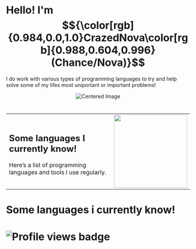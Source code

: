 

<!---Colorable text --->


# Hello! I'm $${\color[rgb]{0.984,0.0,1.0}CrazedNova\color[rgb]{0.988,0.604,0.996}(Chance/Nova)}$$
I do work with various types of programming languages to try and help solve some of my lifes most uniportant or important problems!
<div style="text-align: center;">
  <img src="https://media.discordapp.net/attachments/975865507653759007/1403407255776264232/IMG_1754.png?ex=6897705b&is=68961edb&hm=7325407ff3dc7ccbf41579671030c7408358c322937e918f6f11ac89050fc9a5&=&format=webp&quality=lossless&width=1269&height=153" alt="Centered Image">
</div>

#
<table width="100%">
  <tr>
    <td valign="middle" style="padding-right: 10px;">
      <h2>Some languages I currently know!</h2>
      <p>Here’s a list of programming languages and tools I use regularly.</p>
    </td>
    <td width="200" align="center" valign="middle">
      <h2[![Typing SVG](https://readme-typing-svg.herokuapp.com?font=Share+Tech&pause=1000&color=FF8EE2&random=true&width=435&lines=Work+work+work...;So+tell+your+mother%2C+tell+your+pops%2C+we're+in+a+new+world%E2%80%94+it+never+stops!;Your+phone+linging!!;ERROR;Syntax+Error;Your+cool;The+quick+brown+fox%2C+jumped+over+the+blue+moon.;BOUNUS+DUCKS!;I+am+Heavy+weapons+guy%2C+and+this+is+my+TANK.;Fly+high+rick+may%2C+we+miss+you.;Didn't+you+see+the+bloody+bombs!%3F;I+have+yet+to+meet+one+who+can+outsmart+bullet..;Maybe..+Maybe..;TheMastergamer20180.;Twigs+is+silly.;How+are+you%2C+old+friend%3F;My+my+my..+what+do+we+have+here%3F)](https://git.io/typing-svg)</h2>
      <img height="200" src="https://discords.com/_next/image?url=https%3A%2F%2Fcdn.discordapp.com%2Femojis%2F827964533792440421.gif?v=1&w=64&q=75" />
    </td>
  </tr>
</table>


# Some languages i currently know!

<!--- Display profile views --->
<h1 align="left">
  <img src="https://komarev.com/ghpvc/?username=CrazedNova&style=for-the-badge&color=fa00c4" alt="Profile views badge">
</h1>
